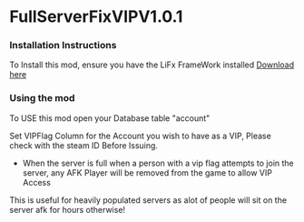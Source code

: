 # FullServerFixVIPV1.0.1

### Installation Instructions

To Install this mod, ensure you have the LiFx FrameWork installed [Download here](https://lifxmod.com/)


### Using the mod

To USE this mod open your Database table "account"

Set VIPFlag Column for the Account you wish to have as a VIP, Please check with the steam ID Before Issuing.
- When the server is full when a person with a vip flag attempts to join the server, any AFK Player will be removed from the game to allow VIP Access

This is useful for heavily populated servers as alot of people will sit on the server afk for hours otherwise!


 
